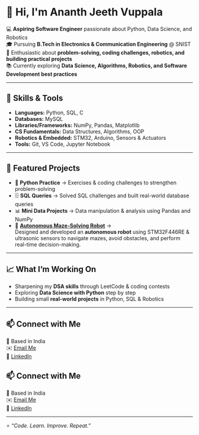 # 👋 Hi, I'm Ananth Jeeth Vuppala  

💻 **Aspiring Software Engineer** passionate about Python, Data Science, and Robotics  
🎓 Pursuing **B.Tech in Electronics & Communication Engineering** @ SNIST  
🚀 Enthusiastic about **problem-solving, coding challenges, robotics, and building practical projects**  
📚 Currently exploring **Data Science, Algorithms, Robotics, and Software Development best practices**  

---

## 🔧 Skills & Tools  
- **Languages:** Python, SQL, C  
- **Databases:** MySQL  
- **Libraries/Frameworks:** NumPy, Pandas, Matplotlib  
- **CS Fundamentals:** Data Structures, Algorithms, OOP  
- **Robotics & Embedded:** STM32, Arduino, Sensors & Actuators  
- **Tools:** Git, VS Code, Jupyter Notebook  

---

## 📌 Featured Projects  
- 🐍 **Python Practice** → Exercises & coding challenges to strengthen problem-solving  
- 🗄️ **SQL Queries** → Solved SQL challenges and built real-world database queries  
- 📊 **Mini Data Projects** → Data manipulation & analysis using Pandas and NumPy  
- 🤖 **[Autonomous Maze-Solving Robot](https://github.com/your-username/maze-solving-robot)** →  
  Designed and developed an **autonomous robot** using STM32F446RE & ultrasonic sensors to navigate mazes, avoid obstacles, and perform real-time decision-making.  

---

## 📈 What I’m Working On  
- Sharpening my **DSA skills** through LeetCode & coding contests  
- Exploring **Data Science with Python** step by step  
- Building small **real-world projects** in Python, SQL & Robotics  

---

## 📫 Connect with Me  
📍 Based in India  
✉️ [Email Me](mailto:your-email@example.com)  
🔗 [LinkedIn](https://www.linkedin.com/in/your-linkedin/)  


## 📫 Connect with Me  
📍 Based in India  
✉️ [Email Me](mailto:ananthjeethvuppala@gmail.com)  
🔗 [LinkedIn](https://www.linkedin.com/in/ananth-jeeth-vuppala-8bb499334)  

---
⭐️ *“Code. Learn. Improve. Repeat.”*


